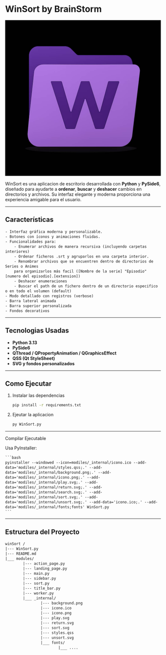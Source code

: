 # WinSort by BrainStorm

![Icono](modules/_internal/icono.ico)

WinSort es una aplicacion de escritorio desarrollada con **Python** y **PySide6**, 
diseñado para ayudarte a **ordenar**, **buscar** y **deshacer** cambios en directorios y archivos. 
Su interfaz elegante y moderna proporciona una experiencia amigable para el usuario.

---

## Características

    - Interfaz gráfica moderna y personalizable.
    - Botones con íconos y animaciones fluidas.
    - Funcionalidades para:
        - Enumerar archivos de manera recursiva (incluyendo carpetas interiores)
        - Ordenar ficheros .srt y agruparlos en una carpeta interior.
        - Renombrar archivos que se encuentren dentro de directorios de Series o Animes
        para organizarlos más facil ([Nombre de la serie] "Episodio" [numero del episodio].[extension])
        - Deshacer enumeraciones
        - Buscar el path de un fichero dentro de un directorio especifico o en todo el volumen (default)
    - Modo detallado con registros (verbose)
    - Barra lateral animada
    - Barra superior personalizada
    - Fondos decorativos

---

## Tecnologias Usadas

- **Python 3.13**
- **PySide6**
-  **QThread / QPropertyAnimation / QGraphicsEffect**
- **QSS (Qt StyleSheet)**
- **SVG y fondos personalizados**

---

## Como Ejecutar

1. Instalar las dependencias
    
    ```bash
    pip install -r requirements.txt
    ```

2. Ejeutar la aplicacion

    ```bash
    py WinSort.py
    ```

---

Compilar Ejecutable

Usa PyInstaller:

    ```bash
    pyinstaller --windowed --icon=modiles/_internal/icono.ico --add-data='modiles/_internal/styles.qss;.' --add-data='modiles/_internal/background.png;.' --add-data='modiles/_internal/icono.png;.' --add-data='modiles/_internal/play.svg;.' --add-data='modiles/_internal/return.svg;.' --add-data='modiles/_internal/search.svg;.' --add-data='modiles/_internal/sort.svg;.' --add-data='modiles/_internal/unsort.svg;.' --add-data='icono.ico;.' --add-data='modiles/_internal/fonts;fonts' WinSort.py
    ```

---

## Estructura del Proyecto

    winSort /
    |--- WinSort.py
    |--- README.md
    |___ modules/
            |--- action_page.py
            |--- landing_page.py
            |--- main.py
            |--- sidebar.py
            |--- sort.py
            |--- title_bar.py
            |--- worker.py
            |___ _internal/
                    |--- background.png
                    |--- icono.ico
                    |--- icono.png
                    |--- play.svg
                    |--- return.svg
                    |--- sort.svg
                    |--- styles.qss
                    |--- unsort.svg
                    |___ fonts/
                            |___ ....